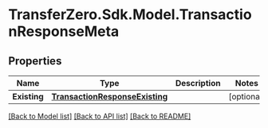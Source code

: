 
# TransferZero.Sdk.Model.TransactionResponseMeta

## Properties

Name | Type | Description | Notes
------------ | ------------- | ------------- | -------------
**Existing** | [**TransactionResponseExisting**](TransactionResponseExisting.md) |  | [optional] 

[[Back to Model list]](../README.md#documentation-for-models)
[[Back to API list]](../README.md#documentation-for-api-endpoints)
[[Back to README]](../README.md)


